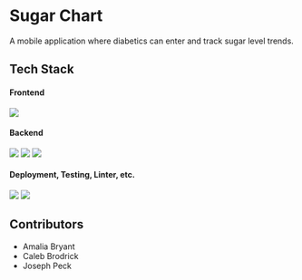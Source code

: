 # Sugar Chart
A mobile application where diabetics can enter and track sugar level trends.

## Tech Stack

#### Frontend
 <img src="https://img.shields.io/badge/React_Native-20232A?style=for-the-badge&logo=react&logoColor=61DAFB"/>

#### Backend
 <img src="https://img.shields.io/badge/Python-FFD43B?style=for-the-badge&logo=python&logoColor=darkgreen" />
 <img src="https://img.shields.io/badge/Django-092E20?style=for-the-badge&logo=django&logoColor=green" />
 <img src="https://img.shields.io/badge/PostgreSQL-316192?style=for-the-badge&logo=postgresql&logoColor=white" />

#### Deployment, Testing, Linter, etc.
 <img src="https://img.shields.io/badge/firebase-ffca28?style=for-the-badge&logo=firebase&logoColor=black"/>
 <img src="https://img.shields.io/badge/Jest-C21325?style=for-the-badge&logo=jest&logoColor=white"/>


## Contributors
* Amalia Bryant 
* Caleb Brodrick
* Joseph Peck
